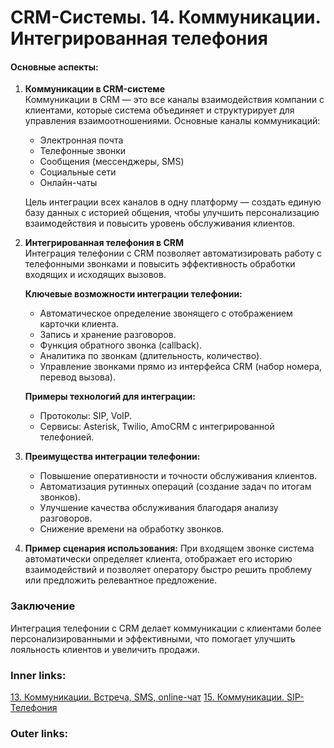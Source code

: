  

# CRM-Системы. 14. Коммуникации. Интегрированная телефония

#### Основные аспекты:

1. **Коммуникации в CRM-системе**  
    Коммуникации в CRM — это все каналы взаимодействия компании с клиентами, которые система объединяет и структурирует для управления взаимоотношениями. Основные каналы коммуникаций:
    
    - Электронная почта
    - Телефонные звонки
    - Сообщения (мессенджеры, SMS)
    - Социальные сети
    - Онлайн-чаты
    
    Цель интеграции всех каналов в одну платформу — создать единую базу данных с историей общения, чтобы улучшить персонализацию взаимодействия и повысить уровень обслуживания клиентов.
    
2. **Интегрированная телефония в CRM**  
    Интеграция телефонии с CRM позволяет автоматизировать работу с телефонными звонками и повысить эффективность обработки входящих и исходящих вызовов.
    
    **Ключевые возможности интеграции телефонии:**
    
    - Автоматическое определение звонящего с отображением карточки клиента.
    - Запись и хранение разговоров.
    - Функция обратного звонка (callback).
    - Аналитика по звонкам (длительность, количество).
    - Управление звонками прямо из интерфейса CRM (набор номера, перевод вызова).
    
    **Примеры технологий для интеграции:**
    
    - Протоколы: SIP, VoIP.
    - Сервисы: Asterisk, Twilio, AmoCRM с интегрированной телефонией.
3. **Преимущества интеграции телефонии:**
    
    - Повышение оперативности и точности обслуживания клиентов.
    - Автоматизация рутинных операций (создание задач по итогам звонков).
    - Улучшение качества обслуживания благодаря анализу разговоров.
    - Снижение времени на обработку звонков.
4. **Пример сценария использования:** При входящем звонке система автоматически определяет клиента, отображает его историю взаимодействий и позволяет оператору быстро решить проблему или предложить релевантное предложение.
    

### Заключение

Интеграция телефонии с CRM делает коммуникации с клиентами более персонализированными и эффективными, что помогает улучшить лояльность клиентов и увеличить продажи.

### Inner links:
[13. Коммуникации. Встреча, SMS, online-чат](2.%20Theory/IT%20продукты/CRM/13.%20Коммуникации.%20Встреча,%20SMS,%20online-чат.md)
[15. Коммуникации. SIP-Телефония](2.%20Theory/IT%20продукты/CRM/15.%20Коммуникации.%20SIP-Телефония.md)
### Outer links: